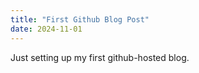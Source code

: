 ```yaml
---
title: "First Github Blog Post"
date: 2024-11-01
---
```


Just setting up my first github-hosted blog. 

